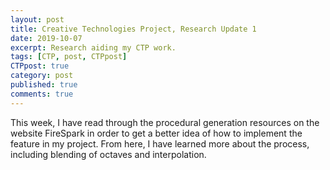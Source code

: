 ```yaml
---
layout: post
title: Creative Technologies Project, Research Update 1
date: 2019-10-07
excerpt: Research aiding my CTP work.
tags: [CTP, post, CTPpost]
CTPpost: true
category: post
published: true
comments: true
---
```

This week, I have read through the procedural generation resources on the website FireSpark in order to get a better idea of how to implement the feature in my project. From here, I have learned more about the process, including blending of octaves and interpolation.